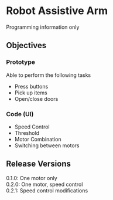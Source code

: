 # Robot Assistive Arm
Programming information only

## Objectives

### Prototype

Able to perform the following tasks
- Press buttons 
- Pick up items
- Open/close doors

### Code (UI)

- Speed Control
- Threshold
- Motor Combination
- Switching between motors

## Release Versions

0.1.0: One motor only  
0.2.0: One motor, speed control  
0.2.1: Speed control modifications  
